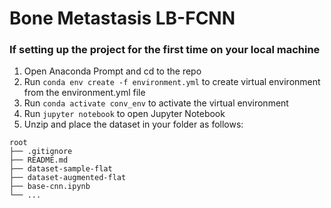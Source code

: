 # Bone Metastasis LB-FCNN

### If setting up the project for the first time on your local machine
1. Open Anaconda Prompt and cd to the repo
2. Run `conda env create -f environment.yml` to create virtual environment from the environment.yml file
3. Run `conda activate conv_env` to activate the virtual environment
4. Run `jupyter notebook` to open Jupyter Notebook
5. Unzip and place the dataset in your folder as follows:
```
root
├── .gitignore  
├── README.md  
├── dataset-sample-flat
├── dataset-augmented-flat
├── base-cnn.ipynb
└── ...
```

